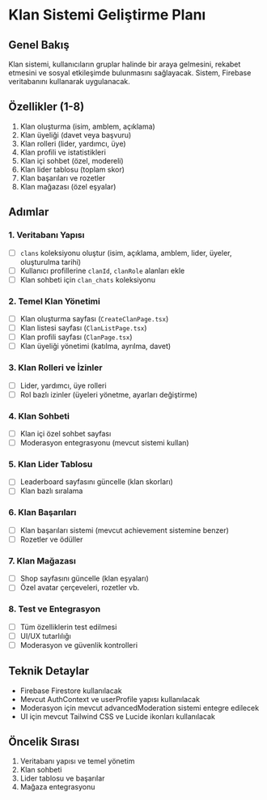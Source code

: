 # Klan Sistemi Geliştirme Planı

## Genel Bakış
Klan sistemi, kullanıcıların gruplar halinde bir araya gelmesini, rekabet etmesini ve sosyal etkileşimde bulunmasını sağlayacak. Sistem, Firebase veritabanını kullanarak uygulanacak.

## Özellikler (1-8)
1. Klan oluşturma (isim, amblem, açıklama)
2. Klan üyeliği (davet veya başvuru)
3. Klan rolleri (lider, yardımcı, üye)
4. Klan profili ve istatistikleri
5. Klan içi sohbet (özel, modereli)
6. Klan lider tablosu (toplam skor)
7. Klan başarıları ve rozetler
8. Klan mağazası (özel eşyalar)

## Adımlar

### 1. Veritabanı Yapısı
- [ ] `clans` koleksiyonu oluştur (isim, açıklama, amblem, lider, üyeler, oluşturulma tarihi)
- [ ] Kullanıcı profillerine `clanId`, `clanRole` alanları ekle
- [ ] Klan sohbeti için `clan_chats` koleksiyonu

### 2. Temel Klan Yönetimi
- [ ] Klan oluşturma sayfası (`CreateClanPage.tsx`)
- [ ] Klan listesi sayfası (`ClanListPage.tsx`)
- [ ] Klan profili sayfası (`ClanPage.tsx`)
- [ ] Klan üyeliği yönetimi (katılma, ayrılma, davet)

### 3. Klan Rolleri ve İzinler
- [ ] Lider, yardımcı, üye rolleri
- [ ] Rol bazlı izinler (üyeleri yönetme, ayarları değiştirme)

### 4. Klan Sohbeti
- [ ] Klan içi özel sohbet sayfası
- [ ] Moderasyon entegrasyonu (mevcut sistemi kullan)

### 5. Klan Lider Tablosu
- [ ] Leaderboard sayfasını güncelle (klan skorları)
- [ ] Klan bazlı sıralama

### 6. Klan Başarıları
- [ ] Klan başarıları sistemi (mevcut achievement sistemine benzer)
- [ ] Rozetler ve ödüller

### 7. Klan Mağazası
- [ ] Shop sayfasını güncelle (klan eşyaları)
- [ ] Özel avatar çerçeveleri, rozetler vb.

### 8. Test ve Entegrasyon
- [ ] Tüm özelliklerin test edilmesi
- [ ] UI/UX tutarlılığı
- [ ] Moderasyon ve güvenlik kontrolleri

## Teknik Detaylar
- Firebase Firestore kullanılacak
- Mevcut AuthContext ve userProfile yapısı kullanılacak
- Moderasyon için mevcut advancedModeration sistemi entegre edilecek
- UI için mevcut Tailwind CSS ve Lucide ikonları kullanılacak

## Öncelik Sırası
1. Veritabanı yapısı ve temel yönetim
2. Klan sohbeti
3. Lider tablosu ve başarılar
4. Mağaza entegrasyonu
